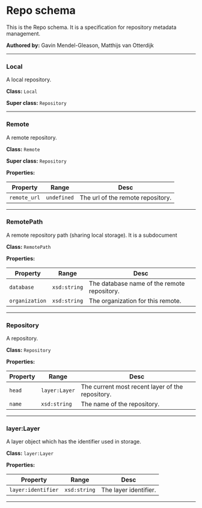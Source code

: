# Repo schema

This is the Repo schema. It is a specification for repository metadata management.

**Authored by:** Gavin Mendel-Gleason, Matthijs van Otterdijk

---

### Local

<p class="tdb-f">A local repository.</p>

**Class:** `Local`

**Super class:** `Repository`

---

### Remote

<p class="tdb-f">A remote repository.</p>

**Class:** `Remote`

**Super class:** `Repository`

**Properties:**

| Property | Range  | Desc |
| -------- | ------ | ---- |
| `remote_url` | `undefined` | The url of the remote repository. |

---

### RemotePath

<p class="tdb-f">A remote repository path (sharing local storage). It is a subdocument</p>

**Class:** `RemotePath`

**Properties:**

| Property | Range  | Desc |
| -------- | ------ | ---- |
| `database` | `xsd:string` | The database name of the remote repository. |
| `organization` | `xsd:string` | The organization for this remote. |

---

### Repository

<p class="tdb-f">A repository.</p>

**Class:** `Repository`

**Properties:**

| Property | Range  | Desc |
| -------- | ------ | ---- |
| `head` | `layer:Layer` | The current most recent layer of the repository. |
| `name` | `xsd:string` | The name of the repository. |

---

### layer:Layer

<p class="tdb-f">A layer object which has the identifier used in storage.</p>

**Class:** `layer:Layer`

**Properties:**

| Property | Range  | Desc |
| -------- | ------ | ---- |
| `layer:identifier` | `xsd:string` | The layer identifier. |

---